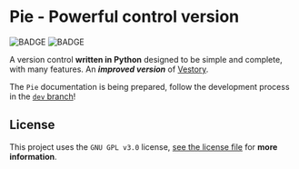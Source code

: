 # Pie - Powerful control version

![BADGE](https://img.shields.io/static/v1?label=status&message=development&color=orange)
![BADGE](https://img.shields.io/static/v1?label=license&message=GPL%20v3.0&color=blue)

A version control **written in Python** designed to be simple and complete, with many features. An ***improved version*** of [Vestory](https://github.com/jaedsonpys/vestory).

The `Pie` documentation is being prepared, follow the development process in the [`dev` branch](https://github.com/jaedsonpys/pie/tree/dev)!

<!-- You can **follow development** in the `dev` branch ([dev branch on GitHub](https://github.com/jaedsonpys/pie/tree/dev)), where development is taking place until the **first version** is ready. -->

## License

This project uses the `GNU GPL v3.0` license, [see the license file](https://github.com/jaedsonpys/pie/blob/master/LICENSE) for **more information**.